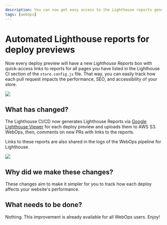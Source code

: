 ```yaml
---
description: You can now get easy access to the Lighthouse reports generated by WebOps, for all pages you have listed in the Lighthouse CI section of the `store.config.js` file.
tags: [webops]
---
```


# Automated Lighthouse reports for deploy previews

Now every deploy preview will have a new *Lighthouse Reports* box with quick-access links to reports for all pages you have listed in the Lighthouse CI section of the `store.config.js` file. That way, you can easily track how each pull request impacts the performance, SEO, and accessibility of your store.

![](/img/releases/lighthouse-reports.png)

## What has changed?

The Lighthouse CI/CD now generates Lighthouse Reports via [Google Lighthouse Viewer](https://googlechrome.github.io/lighthouse/viewer/) for each deploy preview and uploads them to AWS S3. WebOps, then, comments on new PRs with links to the reports. 

Links to these reports are also shared in the logs of the WebOps pipeline for Lighthouse.

![](/img/releases/lighthouse-reports-pipeline.png)

## Why did we make these changes?

These changes aim to make it simpler for you to track how each deploy affects your website's performance.

## What needs to be done?

Nothing. This improvement is already available for all WebOps users. Enjoy!